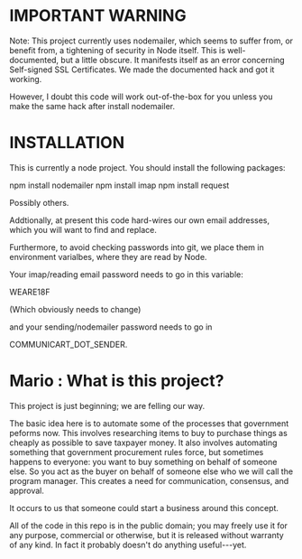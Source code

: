 IMPORTANT WARNING
=================

Note: This project currently uses nodemailer, which seems to suffer from, or benefit from,
a tightening of security in Node itself.  This is well-documented, but a little obscure.
It manifests itself as an error concerning Self-signed SSL Certificates.  We made the 
documented hack and got it working.

However, I doubt this code will work out-of-the-box for you unless you make the same hack
after install nodemailer.


INSTALLATION
============

This is currently a node project.  You should install the following packages:

npm install nodemailer
npm install imap
npm install request

Possibly others.

Addtionally, at present this code hard-wires our own email addresses, which you will want 
to find and replace.

Furthermore, to avoid checking passwords into git, we place them in environment varialbes,
where they are read by Node.

Your imap/reading email password needs to go in this variable:

WEARE18F

(Which obviously needs to change) 

and your sending/nodemailer password needs to go in 

COMMUNICART_DOT_SENDER.


Mario : What is this project?
=====

This project is just beginning; we are felling our way.

The basic idea here is to automate some of the processes that government peforms now.  This involves 
researching items to buy to purchase things as cheaply as possible to save taxpayer money.  It also
involves automating something that government procurement rules force, but sometimes happens to everyone:
you want to buy something on behalf of someone else.  So you act as the buyer on behalf of someone else 
who we will call the program manager.  This creates a need for communication, consensus, and approval.

It occurs to us that someone could start a business around this concept.

All of the code in this repo is in the public domain; you may freely use it for any purpose, commercial or otherwise,
but it is released without warranty of any kind.  In fact it probably doesn't do anything useful---yet.


